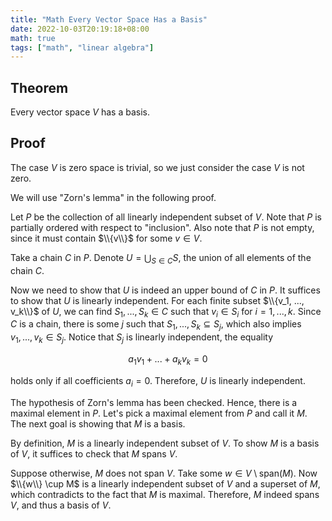 ```yaml
---
title: "Math Every Vector Space Has a Basis"
date: 2022-10-03T20:19:18+08:00
math: true
tags: ["math", "linear algebra"]
---
```


## Theorem

Every vector space $V$ has a basis.

## Proof

The case $V$ is zero space is trivial, so we just consider the case $V$ is not zero.

We will use "Zorn's lemma" in the following proof.

Let $P$ be the collection of all linearly independent subset of $V$. Note that $P$ is partially ordered with respect to "inclusion". Also note that $P$ is not empty, since it must contain $\\{v\\}$ for some $v \in V$.

Take a chain $C$ in $P$. Denote $U = \bigcup_{S \in C} S$, the union of all elements of the chain $C$.

Now we need to show that $U$ is indeed an upper bound of $C$ in $P$. It suffices to show that $U$ is linearly independent. For each finite subset $\\{v_1, ..., v_k\\}$ of $U$, we can find $S_1, ..., S_k \in C$ such that $v_i \in S_i$ for $i = 1, ..., k$. Since $C$ is a chain, there is some $j$ such that $S_1, ..., S_k \subseteq S_j$, which also implies $v_1, ..., v_k \in S_j$. Notice that $S_j$ is linearly independent, the equality

$$a_1v_1 + ... + a_kv_k = 0$$

holds only if all coefficients $a_i = 0$. Therefore, $U$ is linearly independent.

The hypothesis of Zorn's lemma has been checked. Hence, there is a maximal element in $P$. Let's pick a maximal element from $P$ and call it $M$. The next goal is showing that $M$ is a basis.

By definition, $M$ is a linearly independent subset of $V$. To show $M$ is a basis of $V$, it suffices to check that $M$ spans $V$.

Suppose otherwise, $M$ does not span $V$. Take some $w \in V \setminus \text{span}(M)$. Now $\\{w\\} \cup M$ is a linearly independent subset of $V$ and a superset of $M$, which contradicts to the fact that $M$ is maximal. Therefore, $M$ indeed spans $V$, and thus a basis of $V$.
